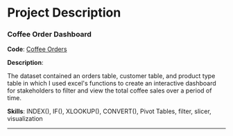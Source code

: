 # Project Description

### Coffee Order Dashboard

**Code**: [Coffee Orders](https://github.com/CavCed/Data-Analytics-Portfolio/blob/38d04d1b60d2b74911df2efca607398e5a543c5e/Excel/Excel%20Coffee%20Order%20Dashboard.xlsx)

**Description**:

The dataset contained an orders table, customer table, and product type table in which I used excel's functions to create an interactive dashboard for stakeholders to filter and view the total coffee sales over a period of time.


**Skills**: INDEX(), IF(), XLOOKUP(), CONVERT(), Pivot Tables, filter, slicer, visualization

-----
